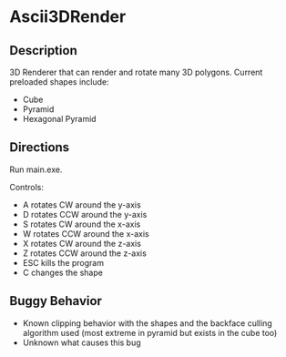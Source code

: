 # Ascii3DRender
## Description
3D Renderer that can render and rotate many 3D polygons.
Current preloaded shapes include:
* Cube
* Pyramid
* Hexagonal Pyramid

## Directions
Run main.exe.

Controls:
* A rotates CW around the y-axis
* D rotates CCW around the y-axis
* S rotates CW around the x-axis
* W rotates CCW around the x-axis
* X rotates CW around the z-axis
* Z rotates CCW around the z-axis
* ESC kills the program
* C changes the shape

## Buggy Behavior
* Known clipping behavior with the shapes and the backface culling algorithm used (most extreme in pyramid but exists in the cube too)
* Unknown what causes this bug
